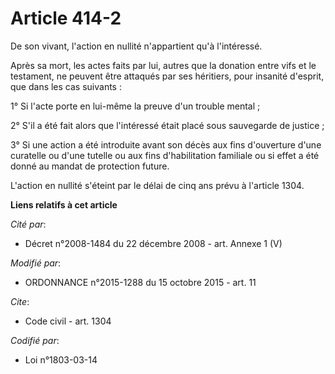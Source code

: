 # Article 414-2

De son vivant, l'action en nullité n'appartient qu'à l'intéressé. 

Après sa mort, les actes faits par lui, autres que la donation entre vifs et le testament, ne peuvent être attaqués par ses
héritiers, pour insanité d'esprit, que dans les cas suivants : 

1° Si l'acte porte en lui-même la preuve d'un trouble mental ; 

2° S'il a été fait alors que l'intéressé était placé sous sauvegarde de justice ; 

3° Si une action a été introduite avant son décès             aux fins d'ouverture d'une curatelle ou d'une tutelle ou aux
fins d'habilitation familiale ou si effet a été donné au mandat de protection future. 

L'action en nullité s'éteint par le délai de cinq ans prévu à l'article 1304.

**Liens relatifs à cet article**

_Cité par_:

  - Décret n°2008-1484 du 22 décembre 2008 - art. Annexe 1 (V)

_Modifié par_:

  - ORDONNANCE n°2015-1288 du 15 octobre 2015 - art. 11

_Cite_:

  - Code civil - art. 1304

_Codifié par_:

  - Loi n°1803-03-14

